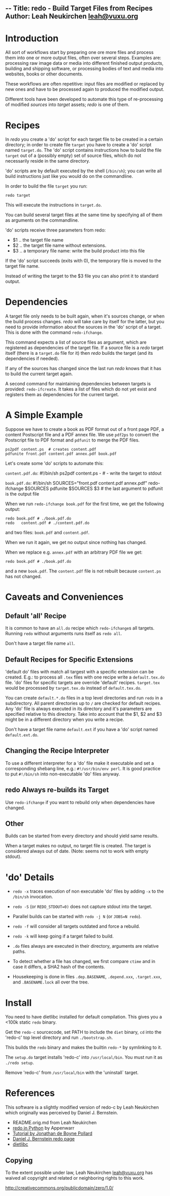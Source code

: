 --
Title: redo - Build Target Files from Recipes
Author: Leah Neukirchen <leah@vuxu.org>
--

# Introduction

All sort of workflows start by preparing one ore more files and
process them into one or more output files, often over several steps.
Examples are: processing raw image data or media into different
finished output products, building and shipping software, or
processing bodies of text and media into websites, books or other
documents.

These workflows are often repetitive: input files are modified or
replaced by new ones and have to be processed again to produced the
modified output.

Different tools have been developed to automate this type of
re-processing of modified *sources* into *target* assets; *redo* is
one of them.


# Recipes

In *redo* you create a 'do' script for each target file to be created
in a certain directory; in order to create file `target` you have to
create a 'do' script named `target.do`.  The 'do' script contains
instructions how to build the file `target` out of a (possibly empty)
set of source files, which do not necessarily reside in the same
directory.

'do' scripts are by default executed by the shell (`/bin/sh`); you can
write all build instructions just like you would do on the
commandline.

In order to build the file `target` you run:

	redo target
	
This will execute the instructions in `target.do`.

You can build several target files at the same time by specifying all
of them as arguments on the commandline.

'do' scripts receive three parameters from redo:
- $1 .. the target file name
- $2 .. the target file name without extensions.
- $3 .. a temporary file name: write the build product into this file

If the 'do' script succeeds (exits with 0), the temporary file is
moved to the target file name.

Instead of writing the target to the $3 file you can also print it to
standard output.


# Dependencies

A target file only needs to be built again, when it's sources change,
or when the build process changes.  *redo* will take care by itself
for the latter, but you need to provide information about the sources
in the 'do' script of a target. This is done with the command
`redo-ifchange`.

This command expects a list of source files as argument, which are
registered as dependencies of the target file.  If a source file is a
*redo* target itself (there is a `target.do` file for it) then *redo*
builds the target (and its dependencies if needed).

If any of the sources has changed since the last run *redo* knows that
it has to build the current target again.

A second command for maintaining dependencies between targets is
provided: `redo-ifcreate`.  It takes a list of files which do not yet
exist and registers them as dependencies for the current target.

# A Simple Example

Suppose we have to create a book as PDF format out of a front page
PDF, a content Postscript file and a PDF annex file.  We use `pdf2ps`
to convert the Postscript file to PDF format and `pdfunit` to merge
the PDF files.

	ps2pdf content.ps  # creates content.pdf
	pdfunite front.pdf content.pdf annex.pdf book.pdf
	
Let's create some 'do' scripts to automate this:

`content.pdf.do`:
	#!/bin/sh
	ps2pdf content.ps -  # - write the target to stdout

`book.pdf.do`:
	#!/bin/sh
	SOURCES="front.pdf content.pdf annex.pdf"
	redo-ifchange $SOURCES
	pdfunite $SOURCES $3  # the last argument to pdfunit is the output file

When we run `redo-ifchange book.pdf` for the first time, we get the
following output:

	redo book.pdf # ./book.pdf.do
	redo   content.pdf # ./content.pdf.do

and two files: `book.pdf` and `content.pdf`.

When we run it again, we get no output since nothing has changed.

When we replace e.g. `annex.pdf` with an arbitrary PDF file we get:

	redo book.pdf # ./book.pdf.do

and a new `book.pdf`. The `content.pdf` file is not rebuilt because
`content.ps` has not changed.


# Caveats and Conveniences

## Default 'all' Recipe

It is common to have an `all.do` recipe which `redo-ifchange`s all
targets.  Running `redo` without arguments runs itself as `redo all`.

Don't have a target file name `all`.


## Default Recipes for Specific Extensions

'default do' files with match all targest with a specific extension
can be created. E.g.: to process all `.tex` files with one recipe
write a `default.tex.do` file.  'do' files for specific targets are
override 'default' recipes. `target.tex` would be processed by
`target.tex.do` instead of `default.tex.do`.

You can create `default.*.do` files in a top level directories and run
`redo` in a subdirectory.  All parent directories up to `/` are
checked for default recipes.  Any 'do' file is always executed in its
directory and it's parameters are specified relative to this
directory. Take into account that the $1, $2 and $3 might be in a
different directory when you write a recipe.

Don't have a target file name `default.ext` if you have a 'do' script
named `default.ext.do`.



## Changing the Recipe Interpreter

To use a different interpreter for a 'do' file make it executable and
set a corresponding shebang line, e.g.: `#!/usr/bin/env perl`.  It is
good practice to put `#!/bin/sh` into non-executable 'do' files
anyway.


## redo Always re-builds its Target

Use `redo-ifchange` if you want to rebuild only when dependencies have
changed.


## Other

Builds can be started from every directory and should yield same results.

When a target makes no output, no target file is created.  The target
is considered always out of date. (Note: seems not to work with empty
stdout).


# 'do' Details

* `redo -x` traces execution of non executable 'do' files by adding
  `-x` to the `/bin/sh` invocation.

* `redo -S` (or `REDO_STDOUT=0)` does not capture stdout into the target.

* Parallel builds can be started with `redo -j N` (or `JOBS=N redo`).

* `redo -f` will consider all targets outdated and force a rebuild.

* `redo -k` will keep going if a target failed to build.

* `.do` files always are executed in their directory, arguments are
  relative paths.

* To detect whether a file has changed, we first compare `ctime` and
  in case it differs, a SHA2 hash of the contents.

* Housekeeping is done in files `.dep.BASENAME`, `.depend.xxx`,
`.target.xxx`, and `.BASENAME.lock` all over the tree. 


# Install

You need to have dietlibc installed for default compilation.  This
gives you a <100k static `redo` binary.

Get the `redo-c` sourcecode, set PATH to include the `diet` binary,
`cd` into the 'redo-c' top level directory and run `./bootstrap.sh`.

This builds the `redo` binary and makes the builtin `redo-*` by
symlinking to it.

The `setup.do` target installs 'redo-c' into `/usr/local/bin`.  You
must run it as `./redo setup`.

Remove 'redo-c' from `/usr/local/bin` with the 'uninstall` target.


# References

This software is a slightly modified version of redo-c by Leah
Neukirchen which originally was perceived by Daniel J. Bernstein.


- README.orig.md from Leah Neukirchen
- [redo in Python](https://redo.readthedocs.io/en/latest/) by Appenwarr
- [Tutorial by Jonathan de Boyne Pollard](http://jdebp.info/FGA/introduction-to-redo.html)
- [Daniel J. Bernstein redo page](http://cr.yp.to/redo.html)
- [dietlibc](https://www.fefe.de/dietlibc/)


## Copying

To the extent possible under law, Leah Neukirchen <leah@vuxu.org>
has waived all copyright and related or neighboring rights to this work.

http://creativecommons.org/publicdomain/zero/1.0/
